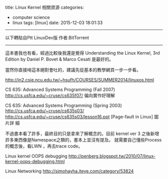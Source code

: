 title: Linux Kernel 相關資源
categories:
  - computer science
  - linux
tags: [linux]
date: 2015-12-03 18:01:33
---
以下轉貼自Ptt LinuxDev版
作者:BitTorrent
<!-- more -->

-------------------------------------------------------------------------------

這本書我也有看，經過比較後我還是覺得
Understanding the Linux Kernel, 3rd Edition
by Daniel P. Bovet & Marco Cesati
是最好的。

當然你直接啃這本絕對會吐的，建議先從基本的教學網頁一步一步看。

http://in2.csie.ncu.edu.tw/~hsufh/COURSES/SUMMER2014/linuxos.html

CS 635: Advanced Systems Programming (Fall 2007)
http://cs.usfca.edu/~cruse/cs635f07/
偏向實作好理解

CS 635: Advanced Systems Programming (Spring 2003)
http://cs.usfca.edu/~cruse/cs635s03/
http://cs.usfca.edu/~cruse/cs635s03/lesson16.ppt [Page-fault in Linux] 圖片詳
細

不過書本看了許多，最終目的只是拿來了解概念的。目前
kernel ver 3 之後新增許多東西像是Namespace之類的，書本上並沒有提及。
就需要自己懂些Process的概念後，看LWN
，再去trace code。

Linux kernel OOPS debugging
http://penberg.blogspot.tw/2010/07/linux-kernel-oops-debugging.html


Linux Networking
http://simohayha.iteye.com/category/53824
